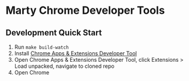 # Marty Chrome Developer Tools

## Development Quick Start

1. Run ``make build-watch`` 
2. Install [Chrome Apps & Extensions Developer Tool](https://chrome.google.com/webstore/detail/chrome-apps-extensions-de/ohmmkhmmmpcnpikjeljgnaoabkaalbgc?hl=en)
3. Open Chrome Apps & Extensions Developer Tool, click Extensions > Load unpacked, navigate to cloned repo
4. Open Chrome